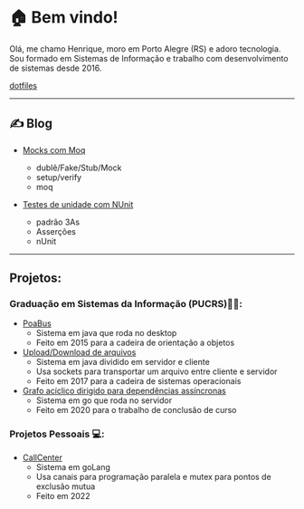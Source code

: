 #  🏠 Bem vindo!

Olá, me chamo Henrique, moro em Porto Alegre (RS) e adoro tecnologia.
Sou formado em Sistemas de Informação e trabalho com desenvolvimento de sistemas desde 2016.

[dotfiles](https://github.com/henriqueu96/dotfiles)

___
## ✍  Blog

- [Mocks com Moq]("https://github.com/henriqueu96/blog/blob/master/Testes%20de%20unidade/Mocking%20com%20Moq.md")
  - dublê/Fake/Stub/Mock
  - setup/verify
  - moq

- [Testes de unidade com NUnit]("https://github.com/henriqueu96/blog/blob/master/Testes%20de%20unidade/Testes%20com%20NUnit.md")
  - padrão 3As
  - Asserções
  - nUnit

___
## Projetos:

### Graduação em Sistemas da Informação (PUCRS)👨‍🎓: 
- [PoaBus](https://github.com/henriqueu96/orientacao-objetos-java-poa-bus)
  - Sistema em java que roda no desktop
  - Feito em 2015 para a cadeira de orientação a objetos  
- [Upload/Download de arquivos](https://github.com/henriqueu96/sockets-java-upload-download)
  - Sistema em java dividido em servidor e cliente
  - Usa sockets para transportar um arquivo entre cliente e servidor
  - Feito em 2017 para a cadeira de sistemas operacionais
- [Grafo acíclico dirigido para dependências assíncronas](https://github.com/henriqueu96/estrutura-dados-multi-thread-go-dg-graph)
  - Sistema em go que roda no servidor
  - Feito em 2020 para o trabalho de conclusão de curso

### Projetos Pessoais 💻:
- [CallCenter](https://github.com/henriqueu96/concorrencia-go-callcenter)
  - Sistema em goLang
  - Usa canais para programação paralela e mutex para pontos de exclusão mutua
  - Feito em 2022
